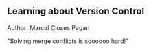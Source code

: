 ## Learning about Version Control
Author: Marcel Closes Pagan

"Solving merge conflicts is soooooo hard!"